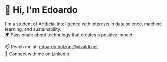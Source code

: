 # 👋 Hi, I'm Edoardo

I'm a student of Artificial Intelligence with interests in data science, machine learning, and sustainability.  
🌍 Passionate about technology that creates a positive impact.

📫 Reach me at: edoardo.bolzoni@vivaldi.net  
🔗 Connect with me on [LinkedIn](https://www.linkedin.com/in/edoardobolzoni)
